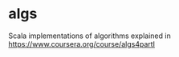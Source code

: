 algs
====

Scala implementations of algorithms explained in https://www.coursera.org/course/algs4partI
